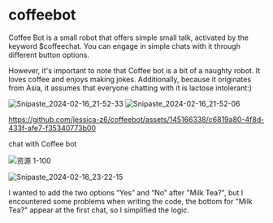 # coffeebot


Coffee Bot is a small robot that offers simple small talk, activated by the keyword $coffeechat. You can engage in simple chats with it through different button options. 

However, it's important to note that Coffee bot is a bit of a naughty robot. It loves coffee and enjoys making jokes. Additionally, because it originates from Asia, it assumes that everyone chatting with it is lactose intolerant:)

![Snipaste_2024-02-16_21-52-33](https://github.com/jessica-z6/coffeebot/assets/145166338/2a457a43-3d05-4bb8-9ac2-f87adf352871)
![Snipaste_2024-02-16_21-52-06](https://github.com/jessica-z6/coffeebot/assets/145166338/17963797-b90e-4c86-9d33-92a755f3f97b)

https://github.com/jessica-z6/coffeebot/assets/145166338/c6819a80-4f8d-433f-afe7-f35340773b00

chat with Coffee bot





![资源 1-100](https://github.com/jessica-z6/coffeebot/assets/145166338/bee8408b-8e03-42a0-ae1d-d58b991f5a4f)

![Snipaste_2024-02-16_23-22-15](https://github.com/jessica-z6/coffeebot/assets/145166338/018f0fb8-5413-4cf1-b2fa-7e05cd5a8b46)

I wanted to add the two options “Yes” and “No” after "Milk Tea?", but I encountered some problems when writing the code, the bottom for "Milk Tea?" appear at the first chat, so I simplified the logic.
